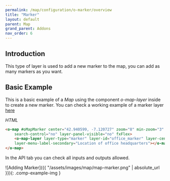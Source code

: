 ```yaml
---
permalink: /map/configuration/o-marker/overview
title: "Marker"
layout: default
parent: Map
grand_parent: Addons
nav_order: 6
---
```



## Introduction


This type of layer is used to add a new marker to the map, you can add as many markers as you want.


## Basic Example

This is a basic example of a *Map* using the component *o-map-layer* inside to create a new marker.
You can check a working example of a marker layer [here](https://try.imatia.com/ontimizeweb/v15/map/main/marker)

*HTML*

```html
<o-map #oMapMarker center="42.940599, -7.120727" zoom="8" min-zoom="3" max-zoom="20" zoom-control="yes"
    search-control="no" layer-panel-visible="no" fxFlex>
    <o-map-layer layer-type="marker" layer-id="office_marker" layer-center="42.240599;-8.720727" layer-menu-label="Office headquarters "
    layer-menu-label-secondary="Location of office headquarters"></o-map-layer>
</o-map>
```

In the API tab you can check all inputs and outputs allowed.


![Adding Marker]({{ "/assets/images/map/map-marker.png" | absolute_url }}){: .comp-example-img }
